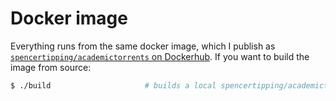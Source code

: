 # Docker image
Everything runs from the same docker image, which I publish as
[`spencertipping/academictorrents` on
Dockerhub](https://hub.docker.com/r/spencertipping/academictorrents). If you
want to build the image from source:

```sh
$ ./build                     # builds a local spencertipping/academictorrents
```
